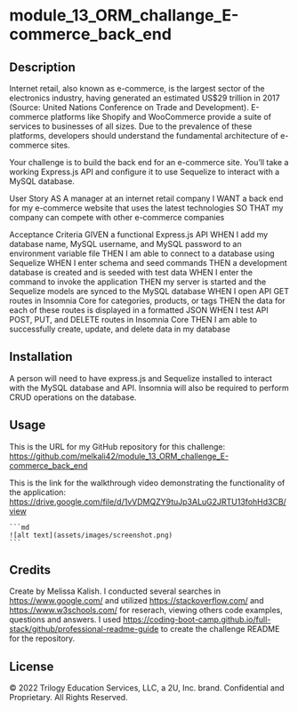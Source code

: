 # module_13_ORM_challange_E-commerce_back_end

## Description

Internet retail, also known as e-commerce, is the largest sector of the electronics industry, having generated an estimated US$29 trillion in 2017 (Source: United Nations Conference on Trade and Development). E-commerce platforms like Shopify and WooCommerce provide a suite of services to businesses of all sizes. Due to the prevalence of these platforms, developers should understand the fundamental architecture of e-commerce sites.

Your challenge is to build the back end for an e-commerce site. You’ll take a working Express.js API and configure it to use Sequelize to interact with a MySQL database.

User Story
AS A manager at an internet retail company
I WANT a back end for my e-commerce website that uses the latest technologies
SO THAT my company can compete with other e-commerce companies

Acceptance Criteria
GIVEN a functional Express.js API
WHEN I add my database name, MySQL username, and MySQL password to an environment variable file
THEN I am able to connect to a database using Sequelize
WHEN I enter schema and seed commands
THEN a development database is created and is seeded with test data
WHEN I enter the command to invoke the application
THEN my server is started and the Sequelize models are synced to the MySQL database
WHEN I open API GET routes in Insomnia Core for categories, products, or tags
THEN the data for each of these routes is displayed in a formatted JSON
WHEN I test API POST, PUT, and DELETE routes in Insomnia Core
THEN I am able to successfully create, update, and delete data in my database

## Installation

A person will need to have express.js and Sequelize installed to interact with the MySQL database and API. Insomnia will also be required to perform CRUD operations on the database. 

## Usage

This is the URL for my GitHub repository for this challenge: https://github.com/melkali42/module_13_ORM_challenge_E-commerce_back_end

This is the link for the walkthrough video demonstrating the functionality of the application: https://drive.google.com/file/d/1vVDMQZY9tuJp3ALuG2JRTU13fohHd3CB/view

    ```md
    ![alt text](assets/images/screenshot.png)
    ```

## Credits

Create by Melissa Kalish. I conducted several searches in https://www.google.com/ and utilized https://stackoverflow.com/ and https://www.w3schools.com/ for reserach, viewing others code examples, questions and answers. I used https://coding-boot-camp.github.io/full-stack/github/professional-readme-guide to create the challenge README for the repository.

## License

© 2022 Trilogy Education Services, LLC, a 2U, Inc. brand. Confidential and Proprietary. All Rights Reserved.
